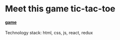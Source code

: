 # Meet this game tic-tac-toe
#### [game](https://tic-tac-toe-conservative.netlify.app)

Technology stack: html, css, js, react, redux

